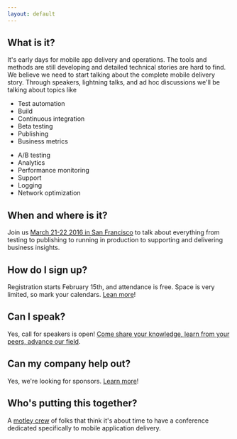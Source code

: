 ```yaml
---
layout: default
---
```




## What is it?
It's early days for mobile app delivery and operations. The tools and methods are still developing and detailed technical stories are hard to find. We believe we need to start talking about the complete mobile delivery story. Through speakers, lightning talks, and ad hoc discussions we'll be talking about topics like

<ul class="column-list">
    <li>Test automation</li>
    <li>Build</li>
    <li>Continuous integration</li>
    <li>Beta testing</li>
    <li>Publishing</li>
    <li>Business metrics</li>
</ul>
<ul class="column-list">
    <li>A/B testing</li>
    <li>Analytics</li>
    <li>Performance monitoring</li>
    <li>Support</li>
    <li>Logging</li>
    <li>Network optimization</li>
</ul>


## When and where is it?
Join us [March 21-22 2016 in San Francisco](/location) to talk about everything from testing to publishing to running in production to supporting and delivering business insights.

## How do I sign up?
Registration starts February 15th, and attendance is free. Space is very limited, so mark your calendars. [Lean more](/register)!

## Can I speak?
Yes, call for speakers is open! [Come share your knowledge, learn from your peers, advance our field](/propose).

## Can my company help out?
Yes, we're looking for sponsors. [Learn more](/sponsor)!

## Who's putting this together?
A [motley crew](/contact) of folks that think it's about time to have a conference dedicated specifically to mobile application delivery.